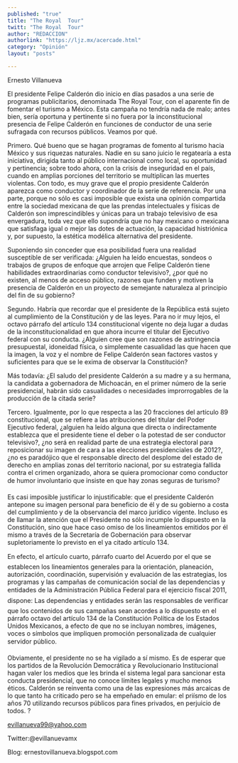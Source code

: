 ```yaml
---
published: "true"
title: "The Royal  Tour"
twitt: "The Royal  Tour"
author: "REDACCION"
authorlink: "https://ljz.mx/acercade.html"
category: "Opinión"
layout: "posts"

---
```



  Ernesto Villanueva



El presidente Felipe Calderón dio inicio en días pasados a una serie de programas publicitarios, denominada The Royal Tour, con el aparente fin de fomentar el turismo a México. Esta campaña no tendría nada de malo; antes bien, sería oportuna y pertinente si no fuera por la inconstitucional presencia de Felipe Calderón en funciones de conductor de una serie sufragada con recursos públicos. Veamos por qué.  

  Primero. Qué bueno que se hagan programas de fomento al turismo hacia México y sus riquezas naturales. Nadie en su sano juicio le regatearía a esta iniciativa, dirigida tanto al público internacional como local, su oportunidad y pertinencia; sobre todo ahora, con la crisis de inseguridad en el país, cuando en amplias porciones del territorio se multiplican las muertes violentas. Con todo, es muy grave que el propio presidente Calderón aparezca como conductor y coordinador de la serie de referencia. Por una parte, porque no sólo es casi imposible que exista una opinión compartida entre la sociedad mexicana de que las prendas intelectuales y físicas de Calderón son imprescindibles y únicas para un trabajo televisivo de esa envergadura, toda vez que ello supondría que no hay mexicano o mexicana que satisfaga igual o mejor las dotes de actuación, la capacidad histriónica y, por supuesto, la estética modélica alternativa del presidente.



  Suponiendo sin conceder que esa posibilidad fuera una realidad susceptible de ser verificada: ¿Alguien ha leído encuestas, sondeos o trabajos de grupos de enfoque que arrojen que Felipe Calderón tiene habilidades extraordinarias como conductor televisivo?, ¿por qué no existen, al menos de acceso público, razones que funden y motiven la presencia de Calderón en un proyecto de semejante naturaleza al principio del fin de su gobierno?



  Segundo. Habría que recordar que el presidente de la República está sujeto al cumplimiento de la Constitución y de las leyes. Para no ir muy lejos, el octavo párrafo del artículo 134 constitucional vigente no deja lugar a dudas de la inconstitucionalidad en que ahora incurre el titular del Ejecutivo federal con su conducta. ¿Alguien cree que son razones de astringencia presupuestal, idoneidad física, o simplemente casualidad las que hacen que la imagen, la voz y el nombre de Felipe Calderón sean factores vastos y suficientes para que se le exima de observar la Constitución?



  Más todavía: ¿El saludo del presidente Calderón a su madre y a su hermana, la candidata a gobernadora de Michoacán, en el primer número de la serie presidencial, habrán sido casualidades o necesidades improrrogables de la producción de la citada serie?



  Tercero. Igualmente, por lo que respecta a las 20 fracciones del artículo 89 constitucional, que se refiere a las atribuciones del titular del Poder Ejecutivo federal, ¿alguien ha leído alguna que directa o indirectamente establezca que el presidente tiene el deber o la potestad de ser conductor televisivo?, ¿no será en realidad parte de una estrategia electoral para reposicionar su imagen de cara a las elecciones presidenciales de 2012?, ¿no es paradójico que el responsable directo del desplome del estado de derecho en amplias zonas del territorio nacional, por su estrategia fallida contra el crimen organizado, ahora se quiera promocionar como conductor de humor involuntario que insiste en que hay zonas seguras de turismo?



  Es casi imposible justificar lo injustificable: que el presidente Calderón antepone su imagen personal para beneficio de él y de su gobierno a costa del cumplimiento y de la observancia del marco jurídico vigente. Incluso es de llamar la atención que el Presidente no sólo incumple lo dispuesto en la Constitución, sino que hace caso omiso de los lineamientos emitidos por él mismo a través de la Secretaría de Gobernación para observar supletoriamente lo previsto en el ya citado artículo 134.



  En efecto, el artículo cuarto, párrafo cuarto del Acuerdo por el que se establecen los lineamientos generales para la orientación, planeación, autorización, coordinación, supervisión y evaluación de las estrategias, los programas y las campañas de comunicación social de las dependencias y entidades de la Administración Pública Federal para el ejercicio fiscal 2011, dispone: Las dependencias y entidades serán las responsables de verificar que los contenidos de sus campañas sean acordes a lo dispuesto en el párrafo octavo del artículo 134 de la Constitución Política de los Estados Unidos Mexicanos, a efecto de que no se incluyan nombres, imágenes, voces o símbolos que impliquen promoción personalizada de cualquier servidor público.



  Obviamente, el presidente no se ha vigilado a sí mismo. Es de esperar que los partidos de la Revolución Democrática y Revolucionario Institucional hagan valer los medios que les brinda el sistema legal para sancionar esta conducta presidencial, que no conoce límites legales y mucho menos éticos. Calderón se reinventa como una de las expresiones más arcaicas de lo que tanto ha criticado pero se ha empeñado en emular: el priísmo de los años 70 utilizando recursos públicos para fines privados, en perjuicio de todos. ?



  evillanueva99@yahoo.com



  Twitter:@evillanuevamx



  Blog: ernestovillanueva.blogspot.com

